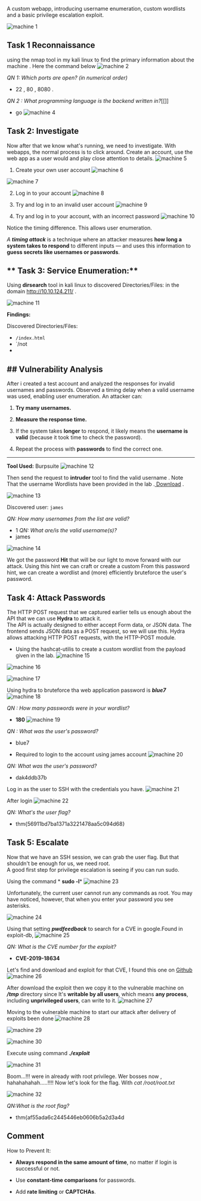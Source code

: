 A custom webapp, introducing username enumeration, custom wordlists and a basic privilege escalation exploit.

![machine 1](https://github.com/user-attachments/assets/a9e7f6f2-faa1-4235-ba77-b4335a399da5)

## **Task 1 Reconnaissance**
using the nmap tool in my kali linux to find the primary information about the machine . Here the command below
![machine 2](https://github.com/user-attachments/assets/d8d69110-ebf7-4cf6-a2c8-e8cfda0fe9c7)


*QN 1: Which ports are open? (in numerical order)* 

  - 22 , 80 , 8080 .
    
*QN 2 : What programming language is the backend written in?*[[]]

- go
![machine 4](https://github.com/user-attachments/assets/6ceeccc5-4426-40bd-8f34-d89f54f393a4)

## Task 2: Investigate

Now  after that we know what's running, we need to investigate. With webapps, the normal process is to click around. Create an account, use the web app as a user would and play close attention to details.
![machine 5](https://github.com/user-attachments/assets/b2d7c722-7531-4fc9-b899-f3427693094e)



1. Create your own user account
![machine 6](https://github.com/user-attachments/assets/2a4a2d34-bec5-49f2-9d59-ac114d9bb4f6)

![machine 7](https://github.com/user-attachments/assets/d2427af4-c635-4946-add9-494d6938b13f)


	
   2. Log in to your account
![machine 8](https://github.com/user-attachments/assets/f9418b70-9d82-4a35-9419-42d657aefae5)

		
3.  Try and log in to an invalid user account
![machine 9](https://github.com/user-attachments/assets/3fc72089-97db-4f53-b6ef-f837bc2f31fc)

 
4. Try and log in to your account, with an incorrect password
    ![machine 10](https://github.com/user-attachments/assets/abd1868b-c962-4e25-be1d-dcb85f185af6)

     
 Notice the timing difference. This allows user enumeration. 
 
 *A **timing attack*** is a technique where an attacker measures **how long a system takes to respond** to different inputs — and uses this information to **guess secrets like usernames or passwords**.

## ** Task 3: Service Enumeration:**
Using **dirsearch** tool in kali linux to discovered Directories/Files: in the domain http://10.10.124.211/ . 

![machine 11](https://github.com/user-attachments/assets/4ae5662e-fe76-43e7-8698-b1ca5eaf9e04)


**Findings:**

Discovered Directories/Files:

- `/index.html`
- `/not
-
## ## Vulnerability Analysis

After i created a test account and analyzed the responses for invalid usernames and passwords. Observed a timing delay when a valid username was used, enabling user enumeration.   An attacker can:

1. **Try many usernames.**
    
2. **Measure the response time.**
    
3. If the system takes **longer** to respond, it likely means the **username is valid** (because it took time to check the password).
    
4. Repeat the process with **passwords** to find the correct one.
---
**Tool Used:**  Burpsuite
![machine 12](https://github.com/user-attachments/assets/c8296067-a96d-4b93-b510-b9dd2ae402e4)



Then send the request to **intruder** tool to find the valid username . Note That the username Wordlists have been provided in the lab .[ Download]( https://github.com/NinjaJc01/hackerNoteExploits)  . 

![machine 13](https://github.com/user-attachments/assets/84203349-8dc1-46a1-a9d1-40e0c0eda2b8)


Discovered user: `james`

 *QN: How many usernames from the list are valid?*
- 1
*QN: What are/is the valid username(s)?*
 - james
     
![machine 14](https://github.com/user-attachments/assets/6d9343bf-6417-4318-b193-1d07aefebf08)


We got the password **Hit** that will be our light to move forward with our attack. Using this hint we can craft or create a custom From this password hint, we can create a wordlist and (more) efficiently bruteforce the user's password.    

## Task 4: Attack Passwords

The HTTP POST request that we captured earlier tells us enough about the API that we can use **Hydra** to attack it.  
The API is actually designed to either accept Form data, or JSON data. The frontend sends JSON data as a POST request, so we will use this. Hydra allows attacking HTTP POST requests, with the HTTP-POST module.

- Using the hashcat-utilis to create a custom wordlist from the payload given in the lab.
![machine 15](https://github.com/user-attachments/assets/7975a40f-b026-4d68-b08b-1491ad13a261)

![machine 16](https://github.com/user-attachments/assets/b56cf194-5d47-4d46-99d3-d0f9c8b6e735)

![machine 17](https://github.com/user-attachments/assets/698baf59-4c2e-4aff-ba9d-e4479b213f30)

Using hydra to bruteforce tha web application password is ***blue7***
![machine 18](https://github.com/user-attachments/assets/bd0c0420-c083-4224-b558-18a081d6824a)

*QN : How many passwords were in your wordlist?*  
- **180**
![machine 19](https://github.com/user-attachments/assets/80c44f8f-2bd8-4899-85e0-bbba984c5edd)


*QN : What was the user's password?*
- blue7
		
- Required to login to the account using james account 
![machine 20](https://github.com/user-attachments/assets/013483cf-99c7-4d3a-b9ea-f356f757f4ea)

		
*QN: What was the user's password?*

- dak4ddb37b

Log in as the user to SSH with the credentials you have.
![machine 21](https://github.com/user-attachments/assets/7523b6b9-67ab-48c7-a8c9-058df0f0855c)


After login
![machine 22](https://github.com/user-attachments/assets/f8d763d7-e48f-4cf8-96c9-4c4652bee1b5)


*QN: What's the user flag?*
- thm{56911bd7ba1371a3221478aa5c094d68}

## Task 5: Escalate

Now that we have an SSH session, we can grab the user flag. But that shouldn't be enough for us, we need root.  
A good first step for privilege escalation is seeing if you can run sudo.

Using the command *
			**sudo -l***
![machine 23](https://github.com/user-attachments/assets/ee0b114e-79d9-461f-93e3-0b5747faaa5b)

 
Unfortunately, the current user cannot run any commands as root. You may have noticed, however, that when you enter your password you see asterisks.

![machine 24](https://github.com/user-attachments/assets/694eef7b-7ba4-423d-80e4-de60ec582116)

Using that setting ***pwdfeedback*** to search for a CVE in google.Found in exploit-db, 
![machine 25](https://github.com/user-attachments/assets/b6f04754-bd97-4931-af4a-642113359f97)


*QN: What is the CVE number for the exploit?*
- **CVE-2019-18634**

Let's find and download and exploit for that CVE, I found this one on [Github](https://github.com/saleemrashid/sudo-cve-2019-18634)
![machine 26](https://github.com/user-attachments/assets/2d2636ac-1b88-43d9-a39a-4dec4d20ef5b)


After download the exploit then we copy it to the vulnerable machine on ***/tmp*** directory since It's **writable by all users**, which means **any process**, including **unprivileged users**, can write to it.
![machine 27](https://github.com/user-attachments/assets/5e57923c-f72c-4cb0-82c7-b5c74af547c9)



Moving to the vulnerable machine to start our attack after delivery of exploits been done 
![machine 28](https://github.com/user-attachments/assets/02645555-5cba-43ba-b8c4-2c5fd3a33c61)

![machine 29](https://github.com/user-attachments/assets/1b74ebfa-2f83-4e53-acb6-b45eb697661e)

![machine 30](https://github.com/user-attachments/assets/c1589fea-6559-41da-9685-18b695f53436)

Execute using command ***./exploit***  

![machine 31](https://github.com/user-attachments/assets/ae98f950-fb3e-4395-be90-0f42b5907dff)

Boom...!!!  were in already with root privilege. Wer bosses now , hahahahahah.....!!!!
Now let's look for the flag. With *cat /root/root.txt*

![machine 32](https://github.com/user-attachments/assets/db61b8ff-e96c-4a60-87cc-d185a33f1480)


*QN:What is the root flag?*
- thm{af55ada6c2445446eb0606b5a2d3a4d

## Comment 

 How to Prevent It:

- **Always respond in the same amount of time**, no matter if login is successful or not.
    
- Use **constant-time comparisons** for passwords.
    
- Add **rate limiting** or **CAPTCHAs**.
    
